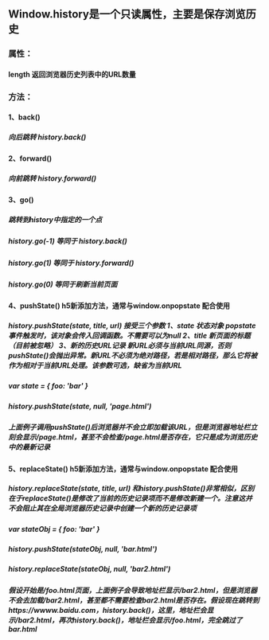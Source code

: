 ## Window.history是一个只读属性，主要是保存浏览历史

### 属性：

#### length 返回浏览器历史列表中的URL数量

### 方法：

#### 1、back()
##### 向后跳转 history.back()
#### 2、forward()
##### 向前跳转 history.forward()
#### 3、go()
##### 跳转到history中指定的一个点
##### history.go(-1) 等同于 history.back()
##### history.go(1) 等同于 history.forward()
##### history.go(0) 等同于刷新当前页面
#### 4、pushState()   h5新添加方法，通常与window.onpopstate 配合使用
##### history.pushState(state, title, url) 接受三个参数 1、state 状态对象 popstate事件触发时，该对象会传入回调函数。不需要可以为null 2、title 新页面的标题（目前被忽略） 3、新的历史URL记录 新URL必须与当前URL同源，否则pushState()会抛出异常。新URL不必须为绝对路径，若是相对路径，那么它将被作为相对于当前URL处理。该参数可选，缺省为当前URL
##### var state = { foo: 'bar' }
##### history.pushState(state, null, 'page.html')
##### 上面例子调用pushState()后浏览器并不会立即加载该URL，但是浏览器地址栏立刻会显示/page.html，甚至不会检查/page.html是否存在，它只是成为浏览历史中的最新记录
#### 5、replaceState()  h5新添加方法，通常与window.onpopstate 配合使用
##### history.replaceState(state, title, url) 和history.pushState()非常相似，区别在于replaceState()是修改了当前的历史记录项而不是修改新建一个。注意这并不会阻止其在全局浏览器历史记录中创建一个新的历史记录项
##### var stateObj = { foo: 'bar' }
##### history.pushState(stateObj, null, 'bar.html')
##### history.replaceState(stateObj, null, 'bar2.html')
##### 假设开始是/foo.html页面，上面例子会导致地址栏显示/bar2.html，但是浏览器不会去加载/bar2.html，甚至都不需要检查bar2.html是否存在。假设现在跳转到https://wwww.baidu.com，history.back()，这里，地址栏会显示/bar2.html，再次history.back()，地址栏会显示/foo.html，完全跳过了bar.html


